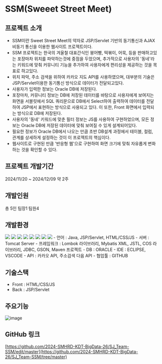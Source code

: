# SSM(Sweeet Street Meet)
## 프로젝트 소개
- SSM이란 Sweet Street Meet의 약자로 JSP/Servlet 기반의 동기통신과 AJAX 비동기 통신을 이용한 웹사이트 프로젝트이다.
- SSM 프로젝트는 한국의 겨울철 대표간식인 붕어빵, 떡볶이, 어묵, 등을 판매하고있는 포장마차 위치를 파악하는것에 중점을 두었으며, 추가적으로 사용자의 '동네'라는 키워드에 맞춰 커뮤니티 기능을 추가하여 사용자에게 편리성을 제공하는 것을 목표로 하고있다.
- 위치 파악, 주소 검색을 위하여 카카오 지도 API를 사용하였으며, 대부분의 기술은 JSP/Servlet이용한 동기통신 방식으로 데이터가 전달되고있다.
- 사용자가 입력한 정보는 Oracle DB에 저장된다.
- 포장마차, 커뮤니티 정보는 DB에 저장된 데이터를 바탕으로 사용자에게 보여지는 화면을 서블릿에서 SQL 쿼리문으로 DB에서 Select하여 출력하여 데이터를 전달하여 JSP에서 표현하는 방식으로 사용되고 있다. 이 또한, Front 화면에서 입력되는 방식으로 DB에 저장된다.
- 사용자의 '동네' 키워드에 맞춘 필터 정보는 JS를 사용하여 구현하었으며, 모든 정보는 Oracle DB에 저장된 데이터에 맞춰 보여질 수 있게 설계되어있다.
- 필요한 정보가 Oracle DB에서 나오는 만큼 초반 DB설계 과정에서 테이블, 컬럼, 관계를 상세하게 설정하는 것이 이 프로젝트의 핵심이다.
- 웹사이트로 구현된 만큼 '반응형 웹'으로 구현하여 화면 크기에 맞춰 자유롭게 변화하는 것을 확인할 수 있다.

## 프로젝트 개발기간
2024/11/20 ~ 2024/12/09
약 2주

## 개발인원
총 5인
팀장1 팀원4

## 개발환경
<img src="https://img.shields.io/badge/JAVA-007396?style=for-the-badge&logo=java&logoColor=white">
<img src="https://img.shields.io/badge/oracle-F80000?style=for-the-badge&logo=oracle&logoColor=white">
<img src="https://img.shields.io/badge/javascript-F7DF1E?style=for-the-badge&logo=javascript&logoColor=black">
<img src="https://img.shields.io/badge/html-E34F26?style=for-the-badge&logo=html5&logoColor=white">
<img src="https://img.shields.io/badge/css-1572B6?style=for-the-badge&logo=css3&logoColor=white">
<img src="https://img.shields.io/badge/bootstrap-7952B3?style=for-the-badge&logo=bootstrap&logoColor=white">
<img src="https://img.shields.io/badge/github-181717?style=for-the-badge&logo=github&logoColor=white">
<img src="https://img.shields.io/badge/apache%20tomcat-F8DC75?style=for-the-badge&logo=apachetomcat&logoColor=white">
- 언어 : Java, JSP/Servlet, HTML/CSS/JS
- 서버 : Tomcat Server
- 프레임워크 : Lombok 라이브러리, Mybatis XML, JSTL, COS 라이브러리, JDBC, GSON, Maven 프로젝트
- DB : ORACLE
- IDE : ECLIPSE, VSCODE
- API : 카카오 API, 주소검색 다음 API
- 협업툴 : GITHUB

## 기술스택
- Front : HTML/CSS/JS
- Back : JSP/Servlet

## 주요기능
![image](https://github.com/user-attachments/assets/f26bf504-f0a0-479a-b719-a1aa612fc5e0)

## GitHub 링크
[https://github.com/2024-SMHRD-KDT-BigData-26/SJ_Team-SSM/edit/master](https://github.com/2024-SMHRD-KDT-BigData-26/SJ_Team-SSM/tree/master)

